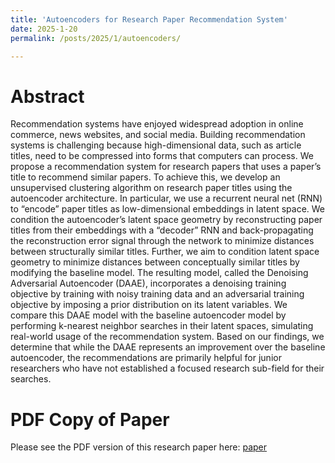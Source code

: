 ```yaml
---
title: 'Autoencoders for Research Paper Recommendation System'
date: 2025-1-20
permalink: /posts/2025/1/autoencoders/

---
```

Abstract
======

Recommendation systems have enjoyed widespread adoption in online commerce, news websites, and social media. Building recommendation systems is challenging because high-dimensional data, such as article titles, need to be compressed into forms that computers can process. We propose a recommendation system for research papers that uses a paper’s title to recommend similar papers. To achieve this, we develop an unsupervised clustering algorithm on research paper titles using the autoencoder architecture. In particular, we use a recurrent neural net (RNN) to “encode” paper titles as low-dimensional embeddings in latent space. We condition the autoencoder’s latent space geometry by reconstructing paper titles from their embeddings with a “decoder” RNN and back-propagating the reconstruction error signal through the network to minimize distances between structurally similar titles. Further, we aim to condition latent space geometry to minimize distances between conceptually similar titles by modifying the baseline model. The resulting model, called the Denoising Adversarial Autoencoder (DAAE), incorporates a denoising training objective by training with noisy training data and an adversarial training objective by imposing a prior distribution on its latent variables. We compare this DAAE model with the baseline autoencoder model by performing k-nearest neighbor searches in their latent spaces, simulating real-world usage of the recommendation system. Based on our findings, we determine that while the DAAE represents an improvement over the baseline autoencoder, the recommendations are primarily helpful for junior researchers who have not established a focused research sub-field for their searches.


PDF Copy of Paper
======
Please see the PDF version of this research paper here: [paper](/files/autoencoders_research_paper_recommendation.pdf)
